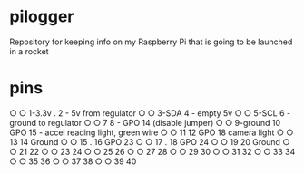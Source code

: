 # pilogger
Repository for keeping info on my Raspberry Pi that is going to be launched in a rocket

# pins
○ ○ 1-3.3v .  2 - 5v from regulator
○ ○ 3-SDA     4 - empty 5v
○ ○ 5-SCL     6 - ground to regulator
○ ○ 7         8 - GPO 14 (disable jumper)
○ ○ 9-ground  10 GPO 15 - accel reading light, green wire
○ ○ 11        12 GPO 18 camera light
○ ○ 13        14 Ground
○ ○ 15 .      16 GPO 23
○ ○ 17 .      18 GPO 24
○ ○ 19        20 Ground
○ ○ 21 22
○ ○ 23 24
○ ○ 25 26
○ ○ 27 28
○ ○ 29 30 
○ ○ 31 32 
○ ○ 33 34
○ ○ 35 36
○ ○ 37 38
○ ○ 39 40

